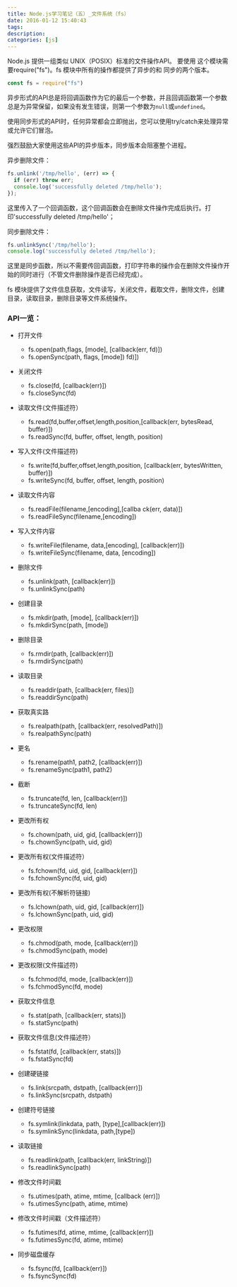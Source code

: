 ```yaml
---
title: Node.js学习笔记（五）_文件系统（fs）
date: 2016-01-12 15:40:43
tags:
description:
categories: [js]
---
```



Node.js 提供一组类似 UNIX（POSIX）标准的文件操作API。 要使用
这个模块需要require("fs")。fs 模块中所有的操作都提供了异步的和 同步的两个版本。

```js
const fs = require("fs")
```

异步形式的API总是将回调函数作为它的最后一个参数，并且回调函数第一个参数总是为异常保留，如果没有发生错误，则第一个参数为`null`或`undefined`。

使用同步形式的API时，任何异常都会立即抛出，您可以使用try/catch来处理异常或允许它们冒泡。

强烈鼓励大家使用这些API的异步版本，同步版本会阻塞整个进程。

异步删除文件：

```js
fs.unlink('/tmp/hello', (err) => {
  if (err) throw err;
  console.log('successfully deleted /tmp/hello');
});
```
这里传入了一个回调函数，这个回调函数会在删除文件操作完成后执行。打印'successfully deleted /tmp/hello'；

同步删除文件：

```js
fs.unlinkSync('/tmp/hello');
console.log('successfully deleted /tmp/hello');
```
这里是同步函数，所以不需要传回调函数，打印字符串的操作会在删除文件操作开始的同时进行（不管文件删除操作是否已经完成）。

fs 模块提供了文件信息获取，文件读写，关闭文件，截取文件，删除文件，创建目录，读取目录，删除目录等文件系统操作。


### API一览：

+ 打开文件 

	- fs.open(path,flags, [mode], [callback(err, fd)])
	- fs.openSync(path, flags, [mode]) fd)])
+ 关闭文件 

	- fs.close(fd, [callback(err)]) 
	- fs.closeSync(fd)
+ 读取文件(文件描述符） 

	- fs.read(fd,buffer,offset,length,position,[callback(err, bytesRead, buffer)])
	- fs.readSync(fd, buffer, offset, length, position)

+ 写入文件(文件描述符)

	- fs.write(fd,buffer,offset,length,position,  [callback(err, bytesWritten, buffer)])
	- fs.writeSync(fd, buffer, offset, length, position)


+ 读取文件内容 

	- fs.readFile(filename,[encoding],[callba ck(err, data)])
	- fs.readFileSync(filename,[encoding])

+ 写入文件内容 

	- fs.writeFile(filename, data,[encoding], [callback(err)])
	- fs.writeFileSync(filename, data, [encoding])
	
+ 删除文件 

	- fs.unlink(path, [callback(err)])
	- fs.unlinkSync(path)
	
+ 创建目录 

	- fs.mkdir(path, [mode], [callback(err)])
	- fs.mkdirSync(path, [mode])
	
+ 删除目录 

	- fs.rmdir(path, [callback(err)])
	- fs.rmdirSync(path)
	
+ 读取目录 

	- fs.readdir(path, [callback(err, files)])
	- fs.readdirSync(path)
	
+ 获取真实路  

	- fs.realpath(path, [callback(err, resolvedPath)])
	- fs.realpathSync(path)
	
+ 更名

	- fs.rename(path1, path2, [callback(err)])
	- fs.renameSync(path1, path2)

+ 截断

	- fs.truncate(fd, len, [callback(err)])
	- fs.truncateSync(fd, len)
	 
+ 更改所有权

	- fs.chown(path, uid, gid, [callback(err)])
	- fs.chownSync(path, uid, gid)
	
+ 更改所有权(文件描述符）

	- fs.fchown(fd, uid, gid, [callback(err)])
	- fs.fchownSync(fd, uid, gid)
	
+ 更改所有权(不解析符链接) 

	- fs.lchown(path, uid, gid, [callback(err)]) 
	- fs.lchownSync(path, uid, gid)
	
+ 更改权限

	- fs.chmod(path, mode, [callback(err)])
	- fs.chmodSync(path, mode)
	
+ 更改权限(文件描述符)  

	- fs.fchmod(fd, mode, [callback(err)])
	- fs.fchmodSync(fd, mode)
+ 获取文件信息

	- fs.stat(path, [callback(err, stats)]) 
	- fs.statSync(path)

+ 获取文件信息(文件描述符） 

	- fs.fstat(fd, [callback(err, stats)])
	- fs.fstatSync(fd)

+ 创建硬链接 

	- fs.link(srcpath, dstpath, [callback(err)]) 
	- fs.linkSync(srcpath, dstpath)
	
+ 创建符号链接 

	- fs.symlink(linkdata, path, [type],[callback(err)])
	- fs.symlinkSync(linkdata, path,[type])

+ 读取链接 

	- fs.readlink(path, [callback(err, linkString)])
	- fs.readlinkSync(path)
	
+ 修改文件时间戳  

	- fs.utimes(path, atime, mtime, [callback (err)])
	- fs.utimesSync(path, atime, mtime)
	
+ 修改文件时间戳（文件描述符）  

	- fs.futimes(fd, atime, mtime, [callback(err)])
	- fs.futimesSync(fd, atime, mtime)

+ 同步磁盘缓存

	- fs.fsync(fd, [callback(err)])
	- fs.fsyncSync(fd)